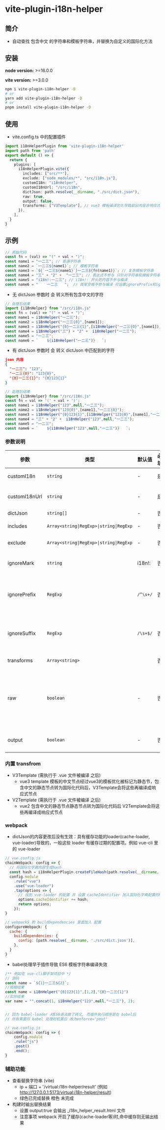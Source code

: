 # vite-plugin-i18n-helper

## 简介
- 自动查找 包含中文 的字符串和模板字符串，并替换为自定义的国际化方法

## 安装

**node version:** >=16.0.0

**vite version:** >=3.0.0

```bash
npm i vite-plugin-i18n-helper -D
# or
yarn add vite-plugin-i18n-helper -D
# or
pnpm install vite-plugin-i18n-helper -D
```

## 使用

- vite.config.ts 中的配置插件

```ts
import i18nHelperPlugin from 'vite-plugin-i18n-helper'
import path from 'path'
export default () => {
  return {
    plugins: [
      i18nHelperPlugin.vite({
        includes: ["src/**"],
        exclude: ["node_modules/*", "src/i18n.js"],
        customI18n: "i18nHelper",
        customI18nUrl: "/src/i18n",
        dictJson: path.resolve(__dirname, "./src/dict.json"),
        raw: true,
        output: false,
        transforms: ["V3Template"], // vue3 模板编译优化导致部分内容非响应式 可以增加 V3Template 解决 
      }),
    ],
  }
}
```
## 示例
```ts
// 原始代码
const fn = (val) => "(" + val + ")";
const name1 = "一二三"; // 普通字符串
const name2 = `一二三${name1}`; // 模板字符串
const name3 = `${`一二三${name1}`}一二三${fn(name1)}`; // 复杂模板字符串
const name4 = "三" + "2" +  "一二三"; // 表达式不参与 只针对字符串和模板字符串
const name5 = "i18n!:一二三"; // i18n!: 开头的内容不参与编译
const name6 = "    一二三   ";  // 首尾空格不参与编译 可设置ignorePrefix和ignoreSuffix自定义规则
```
- 无 dictJson 参数时 会 转义所有包含中文的字符

```ts
// 处理后结果
import {i18nHelper} from "/src/i18n.js"
const fn = (val) => "(" + val + ")";
const name1 = i18nHelper("一二三");
const name2 = i18nHelper("一二三{0}",[name1]);
const name3 = i18nHelper("{0}一二三{1}",[i18nHelper("一二三{0}",[name1]),fn(name1)]);
const name4 = i18nHelper("三") + "2" +  i18nHelper("一二三");
const name5 = "一二三";
const name6 = `    ${i18nHelper("一二三")}   `;
```

- 有 dictJson 参数时 会 转义 dictJson 中匹配到的字符
```json
json 内容
{
  "一二三": "123",
  "一二三{0}": "123{0}",
  "{0}一二三{1}": "{0}123{1}"
}
```
```ts
// 处理后结果
import {i18nHelper} from "/src/i18n.js"
const fn = val => '(' + val + ')';
const name1 = i18nHelper("123",null,"一二三");
const name2 = i18nHelper("123{0}",[name1],"一二三{0}");
const name3 = i18nHelper("{0}123{1}",[i18nHelper("123{0}",[name1],"一二三{0}"),fn(name1)],"{0}一二三{1}");
const name4 = "三" + "2" +  i18nHelper("123",null,"一二三");
const name5 = "一二三";
const name6 = `    ${i18nHelper("123",null,"一二三")}   `; 
```

### 参数说明

| 参数 | 类型 | 默认值 | 必填 | 说明 |
| ---------   | --------- | --------- | --------- | --------- |
| customI18n    | `string` | - | 是 | 自定义 i18n 方法 |
| customI18nUrl | `string` | - | 是 | 自定义i8n 方法导入地址 |
| dictJson      | `string[]` | - | 否 | 匹配字典 |
| includes      | `Array<string\|RegExp>\|string\|RegExp`  |  -  | 否|  匹配文件规则 |
| exclude       | `Array<string\|RegExp>\|string\|RegExp`  |  -  | 否 | 忽略文件规则 |
| ignoreMark   | `string` | i18n!: | 否 | 忽略以该标识开头的内容 |
| ignorePrefix   | `RegExp` | `/^\s+/` | 否 | 忽略正则匹配的前缀内容 (默认首尾空格会忽略)|
| ignoreSuffix   | `RegExp` | `/\s+$/` | 否 | 忽略正则匹配的后缀内容 (默认首尾空格会忽略) |
| transforms   | `Array<string>` |  | 否 |  参见 内置 transfrom
| raw   | `boolean` | - | 否 | 是否保留 dictJson 匹配前的 原始值 (是 将作为customI18n 第三个参数传入) |
| output   | `boolean` | - | 否 | 是否输出字符串处理的结果  |


### 内置 transfrom
- V3Template (需执行于 .vue 文件被编译 之后)
  - vue3 template 模板的中文节点经过vue3的模板优化被标记为静态节，包含中文的静态节点转为国际化代码后，V3Template会将这些再编译成响应式节点
- V2Template (需执行于 .vue 文件被编译 之后)
  - vue2 包含中文的静态节点静态节点转为国际化代码后 V2Template会将这些再编译成响应式节点


### webpack
-  dictJson的内容更改后没有生效：具有缓存功能的loader(cache-loader, vue-loader)导致的，一般这些 loader 有缓存过期的配置项。例如 vue-cli 里的 vue-loader
``` js
// vue.config.js
chainWebpack: config => {
  // 将国际化字典内容生成hash
  const hash = i18nHelperPlugin.createFileHash(path.resolve(__dirname, './src/dict.json'));
  config.module
    .rule("vue")
    .use("vue-loader")
    .tap(options => {
      // 找到 vue-loader 的配置 并 设置 cacheIdentifier 加入国际化字典配置的hash
      options.cacheIdentifier += hash; 
      return options;
    });
}

// webpack5 的 buildDependencies 里面加入 配置
configureWebpack: {
  cache: {
    buildDependencies: {
      config: [path.resolve(__dirname, './src/dict.json')],
    },
  }
}
```

- babel处理早于插件导致 ES6 模板字符串编译失效
``` js
/** 例如在 vue-cli脚手架项目中 */
// 源码
const name = `${1}一二三${2}`;
//预期结果
const name = i18nHelper("{0}123{1}",[1,2],"{0}一二三{1}")
//实际结果
var name = "".concat(1, i18nHelper("123",null,"一二三"), 2);


// 因为 babel-loader 对ES6语法做了转义, 而插件执行顺序是在 babel后
// 所有需要将 babel 处理时机置后 改为enforce="post"

// vue.config.js
chainWebpack: config => {
    config.module
    .rule("js")
    .post()
    .end();
}
```

### 辅助功能
- 查看替换字符串 (vite)
  *  ip + 端口 + '/virtual:i18n-helper/result' (例如 http://127.0.0.1:5173/virtual:i18n-helper/result)
  * 绿色已完成替换   橙色 未完成
- 构建时输出替换结果
  * 设置 output:true  会输出  _i18n_helper_result.html 文件
  * 注意事项 webpack 开启了缓存(cache-loader等)时,命中缓存则无输出结果
